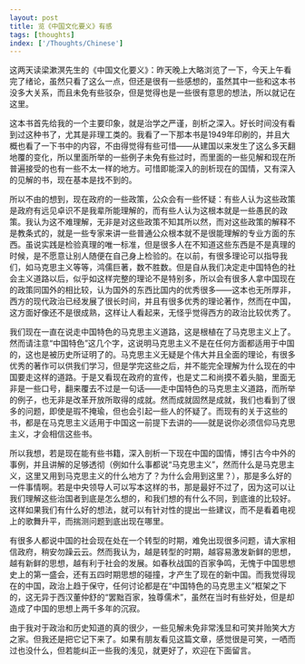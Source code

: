 ```yaml
---
layout: post
title: 览《中国文化要义》有感
tags: [thoughts]
index: ['/Thoughts/Chinese']
---
```


这两天读梁漱溟先生的《中国文化要义》：昨天晚上大略浏览了一下，今天上午看完了绪论，虽然只看了这么一点，但还是很有一些感想的，虽然其中一些和这本书没多大关系，而且未免有些驳杂，但是觉得也是一些很有意思的想法，所以就记在这里。

这本书首先给我的一个主要印象，就是治学之严谨，剖析之深入。好长时间没有看到过这种书了，尤其是非理工类的。我看了一下那本书是1949年印刷的，并且大概也看了一下书中的内容，不由得觉得有些可惜——从建国以来发生了这么多天翻地覆的变化，所以里面所举的一些例子未免有些过时，而里面的一些见解和现在所普遍接受的也有一些不太一样的地方。可惜即能深入的剖析现在的国情，又有深入的见解的书，现在基本是找不到的。

所以不由的想到，现在政府的一些政策，公众会有一些怀疑：有些人认为这些政策是政府有远见卓识不是我辈所能理解的，而有些人认为这根本就是一些愚民的政策。我认为这不难理解，无非是对这些政策不知其所以然，而对这些政策的解释不是教条式的，就是一些专家来讲一些普通公众根本就不是很能理解的专业方面的东西。虽说实践是检验真理的唯一标准，但是很多人在不知道这些东西是不是真理的时候，是不愿意让别人随便在自己身上检验的。在以前，有很多理论可以指导我们，如马克思主义等等，鸿儒巨著，数不胜数。但是自从我们决定走中国特色的社会主义道路以后，似乎如这样完整的理论不是特别多，所以会有很多人拿中国现在的政策同国外的相比较，认为国外的东西比国内的优秀很多——这本也无所厚非，西方的现代政治已经发展了很长时间，并且有很多优秀的理论著作，然而在中国，这方面好像还不是很成熟，这样让人看起来，无怪乎觉得西方的政治比较优秀了。

我们现在一直在说走中国特色的马克思主义道路，这是根植在了马克思主义上了。然而请注意“中国特色”这几个字，这说明马克思主义不是在任何方面都适用于中国的，这也是被历史所证明了的。马克思主义无疑是个伟大并且全面的理论，有很多优秀的著作可以供我们学习，但是学完这些之后，并不能完全理解为什么现在的中国要走这样的道路。于是又看现在政府的宣传，也是丈二和尚摸不着头脑，里面无非是一些口号，翻来覆去不过是一句话——走中国特色的马克思主义道路，而所举的例子，也无非是改革开放所取得的成就。然而成就固然是成就，我们也看到了很多的问题，即使是瑕不掩瑜，但也会引起一些人的怀疑了。而现有的关于这些的书，都是在马克思主义适用于中国这一前提下去讲的——就是说你必须信仰马克思主义，才会相信这些书。

所以我想，若是现在能有些书籍，深入剖析一下现在中国的国情，博引古今中外的事例，并且讲解的足够透彻（例如什么事都说“马克思主义”，然而什么是马克思主义，这里又用到马克思主义的什么地方了？为什么会用到这里？），那是多么好的一件事情啊。若是中央领导人可以写本这样的书，那是最好不过了，因为这可以让我们理解这些治国者到底是怎么想的，和我们想的有什么不同，到底谁的比较好。这样如果我们有什么好的想法，就可以有针对性的提出一些建议，而不是看着电视上的歌舞升平，而揣测问题到底出现在哪里。

有很多人都说中国的社会现在处在一个转型的时期，难免出现很多问题，请大家相信政府，稍安勿躁云云。然而我认为，越是转型的时期，越容易激发新鲜的思想，越有新鲜的思想，越有利于社会的发展。如春秋战国的百家争鸣，无愧于中国思想史上的第一盛会，还有五四时期思想的碰撞，才产生了现在的新中国。而我觉得现在的中国，政治上趋于保守，任何讨论都是在“中国特色的马克思主义”框架之下的，这无异于西汉董仲舒的“罢黜百家，独尊儒术”，虽然在当时有些好处，但是却造成了中国的思想上两千多年的沉寂。

由于我对于政治和历史知道的真的很少，一些见解未免非常浅显和可笑并贻笑大方之家。但我还是把它记下来了。如果有朋友看见这篇文章，感觉很是可笑，一哂而过也没什么，但若能纠正一些我的浅见，就更好了，欢迎在下面留言。
